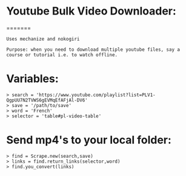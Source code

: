 # Youtube Bulk Video Downloader:
=======
```
Uses mechanize and nokogiri

Purpose: when you need to download multiple youtube files, say a course or tutorial i.e. to watch offline. 
```


Variables:
==========

```
> search = 'https://www.youtube.com/playlist?list=PLV1-QgpUU7N2TVWS6gEVMqEfAFjAl-DV6'
> save = '/path/to/save'
> word = 'French'
> selector = 'table#pl-video-table'
```

Send mp4's to your local folder:
==========

```
> find = Scrape.new(search,save)
> links = find.return_links(selector,word)
> find.you_convert(links) 
```

